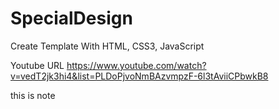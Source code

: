 # SpecialDesign
Create Template With HTML, CSS3, JavaScript

Youtube URL https://www.youtube.com/watch?v=vedT2jk3hi4&list=PLDoPjvoNmBAzvmpzF-6l3tAviiCPbwkB8

this is note
